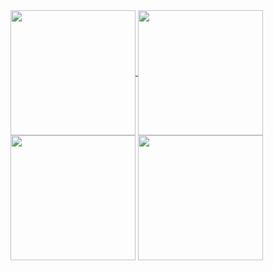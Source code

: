 <a href="https://github.com/thEchroniCamateuR/github-readme-stats#gh-dark-mode-only">
  <img height=200 align="center" src="https://github-readme-stats.vercel.app/api/top-langs/?username=thEchroniCamateuR&size_weight=0.5&count_weight=0.5&theme=transparent&title_color=ff0000&border_color=ff0000&text_color=00d045&border_radius=0#gh-dark-mode-only" />
</a>


<a href="https://github.com/thEchroniCamateuR/github-readme-stats#gh-light-mode-only">
  <img height=200 align="center" src="https://github-readme-stats.vercel.app/api/top-langs/?username=thEchroniCamateuR&size_weight=0.5&count_weight=0.5&theme=rose#gh-light-mode-only" />
</a>


<span align="center" >
  <img height=200 align="center"  src="https://github.com/thEchroniCamateuR/thEchroniCamateuR/blob/main/cut-with-katana-katana-hit.gif#gh-dark-mode-only" />
</span>

<span align="center">
  <img height=200 align="center"  src="https://github.com/thEchroniCamateuR/thEchroniCamateuR/blob/main/ninja%20scroll%20gif.gif#gh-light-mode-only" />
</span>
